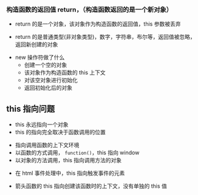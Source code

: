 ### 构造函数的返回值 return，（构造函数返回的是一个新对象）

- return 的是一个对象，该对象作为构造函数的返回值，this 参数被丢弃

* return 的是普通类型(非对象类型)，数字，字符串，布尔等，返回值被忽略，返回新创建的对象

- new 操作符做了什么
  - 创建一个空的对象
  - 该对象作为构造函数的 this 上下文
  - 对该空对象进行初始化
  - 返回初始化后的对象

## this 指向问题

- this 永远指向一个对象
- this 的指向完全取决于函数调用的位置

* 指向调用函数的上下文环境
* 以函数的方式调用， `function()`，this 指向 window
* 以对象的方法调用，this 指向调用方法的对象

- 在 html 事件处理中，this 指向触发事件的元素

* 箭头函数的 this 指向创建该函数时的上下文，没有单独的 this 值
